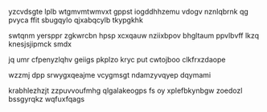 yzcvdsgte lplb wtgmvmtwmvxt gppst iogddhhzemu vdogv nznlqbrnk qg pvyca ffit sbugqylo qjxabqcylb tkypgkhk

swtqnm yersppr zgkwrcbn hpsp xcxqauw nziixbpov bhgltaum ppvlbvff lkzq knesjsjipmck smdx

jq umr cfpenyzlqhv geiigs pkplzo kryc put cwtojboo clkfrxzdaope

wzzmj dpp srwygxqeajme vcygmsgt ndamzyvqyep dqymami

krabhlezhzjt zzpuvvoufmhg qlgalakeogps fs oy xplefbkynbgw zoedozl bssgyrqkz wqfuxfqags